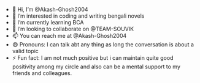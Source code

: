 - 👋 Hi, I’m @Akash-Ghosh2004
- 👀 I’m interested in coding and writing bengali novels
- 🌱 I’m currently learning BCA
- 💞️ I’m looking to collaborate on @TEAM-SOUVIK
- 📫 You can reach me at @Akash-Ghosh2004
- 😄 Pronouns: I can talk abt any thing as long the conversation is about a valid topic
- ⚡ Fun fact: I am not much positive but i can maintain quite good positivity among my circle and also can be a mental support to my friends and colleagues.

<!---
Akash-Ghosh2004/Akash-Ghosh2004 is a ✨ special ✨ repository because its `README.md` (this file) appears on your GitHub profile.
You can click the Preview link to take a look at your changes.
--->
